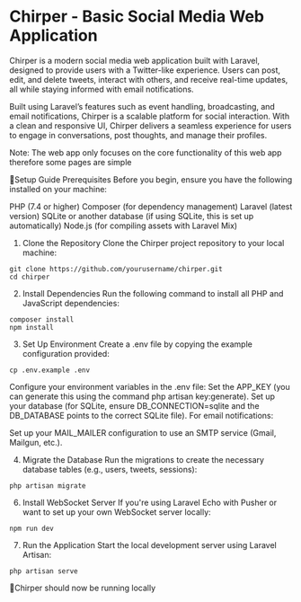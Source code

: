 # Chirper - Basic Social Media Web Application

Chirper is a modern social media web application built with Laravel, designed to provide users with a Twitter-like experience. Users can post, edit, and delete tweets, interact with others, and receive real-time updates, all while staying informed with email notifications.

Built using Laravel’s features such as event handling, broadcasting, and email notifications, Chirper is a scalable platform for social interaction. With a clean and responsive UI, Chirper delivers a seamless experience for users to engage in conversations, post thoughts, and manage their profiles.

Note: The web app only focuses on the core functionality of this web app therefore some pages are simple 

🚀Setup Guide
Prerequisites
Before you begin, ensure you have the following installed on your machine:

PHP (7.4 or higher)
Composer (for dependency management)
Laravel (latest version)
SQLite or another database (if using SQLite, this is set up automatically)
Node.js (for compiling assets with Laravel Mix)

1. Clone the Repository
Clone the Chirper project repository to your local machine:

```
git clone https://github.com/yourusername/chirper.git
cd chirper
```

2. Install Dependencies
Run the following command to install all PHP and JavaScript dependencies:
```
composer install
npm install
```

3. Set Up Environment
Create a .env file by copying the example configuration provided:

```
cp .env.example .env
```

Configure your environment variables in the .env file:
Set the APP_KEY (you can generate this using the command php artisan key:generate).
Set up your database (for SQLite, ensure DB_CONNECTION=sqlite and the DB_DATABASE points to the correct SQLite file).
For email notifications:

Set up your MAIL_MAILER configuration to use an SMTP service (Gmail, Mailgun, etc.).

4. Migrate the Database
Run the migrations to create the necessary database tables (e.g., users, tweets, sessions):
```
php artisan migrate
```

6. Install WebSocket Server
If you're using Laravel Echo with Pusher or want to set up your own WebSocket server locally:
```
npm run dev
```


7. Run the Application
Start the local development server using Laravel Artisan:
```
php artisan serve
```
🎉Chirper should now be running locally




